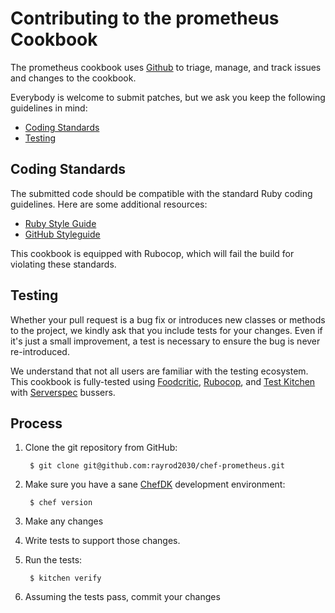 Contributing to the prometheus Cookbook
=========================================
The prometheus cookbook uses [Github][] to triage, manage,
and track issues and changes to the cookbook.

Everybody is welcome to submit patches, but we ask you keep the
following guidelines in mind:

- [Coding Standards](#coding-standards)
- [Testing](#testing)

Coding Standards
----------------
The submitted code should be compatible with the standard Ruby coding guidelines.
Here are some additional resources:

- [Ruby Style Guide](https://github.com/bbatsov/ruby-style-guide)
- [GitHub Styleguide](https://github.com/styleguide/ruby)

This cookbook is equipped with Rubocop, which will fail the build for violating
these standards.

Testing
-------
Whether your pull request is a bug fix or introduces new classes or methods to
the project, we kindly ask that you include tests for your changes. Even if it's
just a small improvement, a test is necessary to ensure the bug is never
re-introduced.

We understand that not all users are familiar with the testing ecosystem. This
cookbook is fully-tested using [Foodcritic](https://github.com/acrmp/foodcritic),
[Rubocop](https://github.com/bbatsov/rubocop),
and [Test Kitchen](https://github.com/test-kitchen/test-kitchen) with
[Serverspec](https://github.com/serverspec/serverspec) bussers.

Process
-------
1. Clone the git repository from GitHub:

        $ git clone git@github.com:rayrod2030/chef-prometheus.git

2. Make sure you have a sane [ChefDK][] development environment:

        $ chef version

3. Make any changes
4. Write tests to support those changes.
5. Run the tests:

        $ kitchen verify

6. Assuming the tests pass, commit your changes

[ChefDK]: https://downloads.chef.io/chef-dk/
[github]: https://github.com/rayrod2030/chef-prometheus/issues
